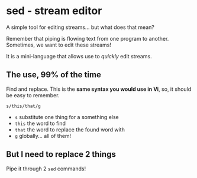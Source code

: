 sed - stream editor
===================

A simple tool for editing streams... but what does that mean?

Remember that piping is flowing text from one program to another. Sometimes,
we want to edit these streams!

It is a mini-language that allows use to *quickly* edit streams.

The use, 99% of the time
------------------------

Find and replace. This is the **same syntax you would use in Vi**, so, it
should be easy to remember.

`s/this/that/g`

* `s` substitute one thing for a something else
* `this` the word to find
* `that` the word to replace the found word with
* `g` globally... all of them!

But I need to replace 2 things
------------------------------

Pipe it through 2 `sed` commands!
